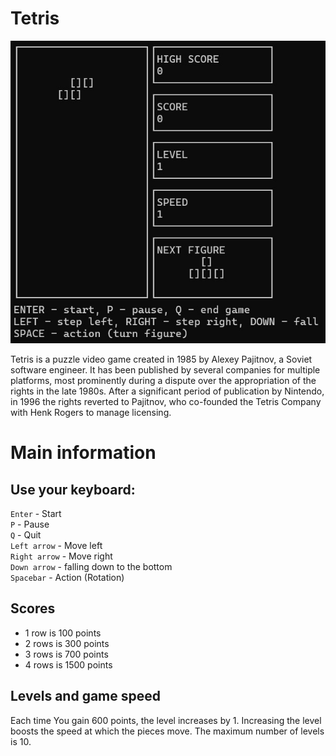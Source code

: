 # Tetris

![Screenshot](./readme_imgs/tetris.jpg)  

Tetris is a puzzle video game created in 1985 by Alexey Pajitnov, a Soviet software engineer. It has been published by several companies for multiple platforms, most prominently during a dispute over the appropriation of the rights in the late 1980s. After a significant period of publication by Nintendo, in 1996 the rights reverted to Pajitnov, who co-founded the Tetris Company with Henk Rogers to manage licensing.

# Main information

## Use your keyboard:

`Enter` - Start  
`P` - Pause  
`Q` - Quit  
`Left arrow` - Move left  
`Right arrow` - Move right  
`Down arrow` - falling down to the bottom  
`Spacebar` - Action (Rotation)  

## Scores

- 1 row is 100 points
- 2 rows is 300 points
- 3 rows is 700 points
- 4 rows is 1500 points

## Levels and game speed

Each time You gain 600 points, the level increases by 1.
Increasing the level boosts the speed at which the pieces move.
The maximum number of levels is 10.
